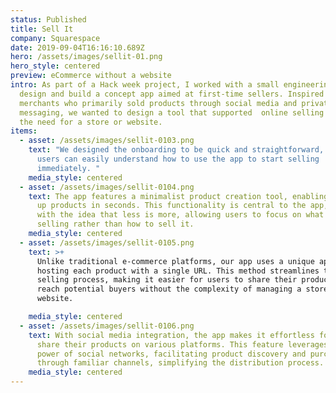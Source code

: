 ```yaml
---
status: Published
title: Sell It
company: Squarespace
date: 2019-09-04T16:16:10.689Z
hero: /assets/images/sellit-01.png
hero_style: centered
preview: eCommerce without a website
intro: As part of a Hack week project, I worked with a small engineering team to
  design and build a concept app aimed at first-time sellers. Inspired by
  merchants who primarily sold products through social media and private
  messaging, we wanted to design a tool that supported  online selling without
  the need for a store or website.
items:
  - asset: /assets/images/sellit-0103.png
    text: "We designed the onboarding to be quick and straightforward, ensuring
      users can easily understand how to use the app to start selling
      immediately. "
    media_style: centered
  - asset: /assets/images/sellit-0104.png
    text: The app features a minimalist product creation tool, enabling users to set
      up products in seconds. This functionality is central to the app, designed
      with the idea that less is more, allowing users to focus on what they're
      selling rather than how to sell it.
    media_style: centered
  - asset: /assets/images/sellit-0105.png
    text: >+
      Unlike traditional e-commerce platforms, our app uses a unique approach by
      hosting each product with a single URL. This method streamlines the
      selling process, making it easier for users to share their products and
      reach potential buyers without the complexity of managing a store or
      website.

    media_style: centered
  - asset: /assets/images/sellit-0106.png
    text: With social media integration, the app makes it effortless for users to
      share their products on various platforms. This feature leverages the
      power of social networks, facilitating product discovery and purchase
      through familiar channels, simplifying the distribution process.
    media_style: centered
---
```

